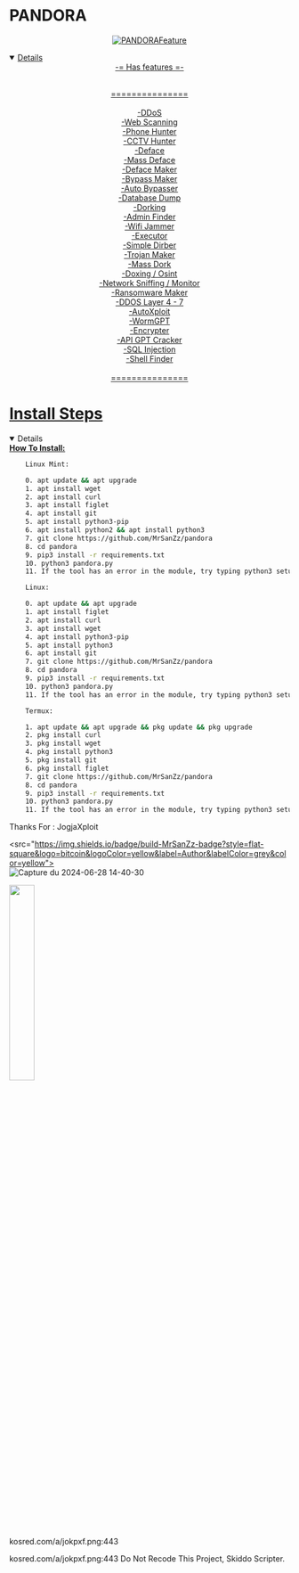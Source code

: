 <p align="center"><h1>PANDORA</h1></p>
  
<p align="center">
<a href="#"><img alt="PANDORA" src="https://github.com/R4GN4R0K-SEC/pandora/assets/74421852/bfd6b69a-7e23-4d93-829d-6baa345510b7"



 Feature
<details open>
    <center>
-= Has features =-<br><br>

===============<br><br>
-DDoS<br>
-Web Scanning<br>
-Phone Hunter<br>
-CCTV Hunter<br>
-Deface<br>
-Mass Deface<br>
-Deface Maker<br>
-Bypass Maker<br>
-Auto Bypasser<br>
-Database Dump<br>
-Dorking<br>
-Admin Finder<br>
-Wifi Jammer<br>
-Executor<br>
-Simple Dirber<br>
-Trojan Maker<br>
-Mass Dork<br>
-Doxing / Osint <br>
-Network Sniffing / Monitor<br>
-Ransomware Maker<br>
-DDOS Layer 4 - 7<br>
-AutoXploit<br>
-WormGPT<br>
-Encrypter<br>
-API GPT Cracker<br>
-SQL Injection<br>
-Shell Finder<br><br>
===============<br>
</center>
</details>

# Install Steps
<details open>
    <summary><strong>How To Install:</strong></summary>

```bash
    Linux Mint:

    0. apt update && apt upgrade
    1. apt install wget
    2. apt install curl
    3. apt install figlet
    4. apt install git
    5. apt install python3-pip
    6. apt install python2 && apt install python3
    7. git clone https://github.com/MrSanZz/pandora
    8. cd pandora
    9. pip3 install -r requirements.txt
    10. python3 pandora.py
    11. If the tool has an error in the module, try typing python3 setup.py

    Linux:

    0. apt update && apt upgrade
    1. apt install figlet
    2. apt install curl
    3. apt install wget
    4. apt install python3-pip
    5. apt install python3
    6. apt install git
    7. git clone https://github.com/MrSanZz/pandora
    8. cd pandora
    9. pip3 install -r requirements.txt
    10. python3 pandora.py
    11. If the tool has an error in the module, try typing python3 setup.py

    Termux:

    1. apt update && apt upgrade && pkg update && pkg upgrade
    2. pkg install curl
    3. pkg install wget
    4. pkg install python3
    5. pkg install git
    6. pkg install figlet
    7. git clone https://github.com/MrSanZz/pandora
    8. cd pandora
    9. pip3 install -r requirements.txt
    10. python3 pandora.py
    11. If the tool has an error in the module, try typing python3 setup.py
```
<span>Thanks For : JogjaXploit</span>

<src="https://img.shields.io/badge/build-MrSanZz-badge?style=flat-square&logo=bitcoin&logoColor=yellow&label=Author&labelColor=grey&color=yellow"><br>
![Capture du 2024-06-28 14-40-30](https://github.com/R4GN4R0K-SEC/pandora/assets/74421852/8168a0dd-69d1-4fe5-8ef3-6d06cc4a56b6)

<img src="https://kosred.com/a/pvwnwx.png" style="height: 30%; width: 30%;"><br>kosred.com/a/jokpxf.png:443
</center>kosred.com/a/jokpxf.png:443
<span>Do Not Recode This Project, Skiddo Scripter.</span><br>
</p>

